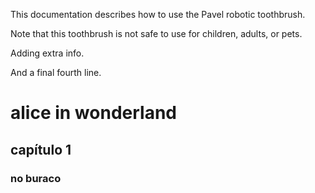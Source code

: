 This documentation describes how to use the Pavel robotic toothbrush.

Note that this toothbrush is not safe to use for children, adults, or pets.

Adding extra info.

And a final fourth line.

# alice in wonderland

## capítulo 1

### no buraco




